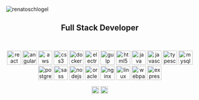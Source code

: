 <p align="left"> <img src="https://komarev.com/ghpvc/?username=renatoschlogel" alt="renatoschlogel" /> </p>
<h2 align="center">Full Stack Developer</h2>
<br>
<p align="center">
  <img src="https://konpa.github.io/devicon/devicon.git/icons/react/react-original-wordmark.svg" alt="react" width="38" height="38"/>
  <img src="https://konpa.github.io/devicon/devicon.git/icons/angularjs/angularjs-original.svg" alt="angularjs" width="38" height="38"/>
  <img src="https://konpa.github.io/devicon/devicon.git/icons/amazonwebservices/amazonwebservices-original-wordmark.svg" alt="aws" width="38" height="38"/>
  <img src="https://konpa.github.io/devicon/devicon.git/icons/css3/css3-original-wordmark.svg" alt="css3" width="38" height="38"/>
  <img src="https://konpa.github.io/devicon/devicon.git/icons/docker/docker-original-wordmark.svg" alt="docker" width="38" height="38"/>
  <img src="https://konpa.github.io/devicon/devicon.git/icons/electron/electron-original.svg" alt="electron" width="38" height="38"/>
  <img src="https://konpa.github.io/devicon/devicon.git/icons/gulp/gulp-plain.svg" alt="gulp" width="38" height="38"/>
  <img src="https://konpa.github.io/devicon/devicon.git/icons/html5/html5-original-wordmark.svg" alt="html5" width="38" height="38"/>
  <img src="https://konpa.github.io/devicon/devicon.git/icons/java/java-original-wordmark.svg" alt="java" width="38" height="38"/>
  <img src="https://konpa.github.io/devicon/devicon.git/icons/javascript/javascript-original.svg" alt="javascript" width="38" height="38"/>
  <img src="https://konpa.github.io/devicon/devicon.git/icons/typescript/typescript-original.svg" alt="typescript" width="38" height="38"/>
  <img src="https://konpa.github.io/devicon/devicon.git/icons/mysql/mysql-original-wordmark.svg" alt="mysql" width="38" height="38"/>
  <img src="https://konpa.github.io/devicon/devicon.git/icons/postgresql/postgresql-original-wordmark.svg" alt="postgresql" width="38" height="38"/>
  <img src="https://konpa.github.io/devicon/devicon.git/icons/sass/sass-original.svg" alt="sass" width="38" height="38"/>
  <img src="https://konpa.github.io/devicon/devicon.git/icons/nodejs/nodejs-original-wordmark.svg" alt="nodejs" width="38" height="38"/>
  <img src="https://konpa.github.io/devicon/devicon.git/icons/oracle/oracle-original.svg" alt="oracle" width="38" height="38"/>
  <img src="https://konpa.github.io/devicon/devicon.git/icons/nginx/nginx-original.svg" alt="nginx" width="38" height="38"/>
  <img src="https://konpa.github.io/devicon/devicon.git/icons/linux/linux-original.svg" alt="linux" width="38" height="38"/>
  <img src="https://konpa.github.io/devicon/devicon.git/icons/webpack/webpack-original.svg" alt="webpack" width="38" height="38"/>
  <img src="https://konpa.github.io/devicon/devicon.git/icons/express/express-original-wordmark.svg" alt="express" width="38" height="38"/>
</p>

<p align="center">
  <a href="https://twitter.com/renato_schlogel" target="blank"><img align="center" src="https://cdn.jsdelivr.net/npm/simple-icons@3.0.1/icons/twitter.svg" alt="renato_schlogel" height="20" width="20" /></a>
  <a href="https://linkedin.com/in/renato-welinton-schlogel" target="blank"><img align="center" src="https://cdn.jsdelivr.net/npm/simple-icons@3.0.1/icons/linkedin.svg" alt="renato-welinton-schlogel" height="20" width="20" /></a>
</p>
